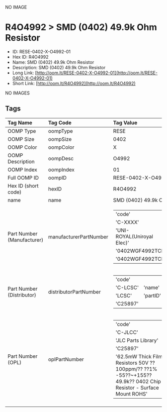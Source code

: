 


  
NO IMAGE  
# R4O4992 > SMD (0402) 49.9k Ohm Resistor

- ID: RESE-0402-X-O4992-01
- Hex ID: R4O4992
- Name: SMD (0402) 49.9k Ohm Resistor
- Description: SMD (0402) 49.9k Ohm Resistor
- Long Link: [http://oom.lt/RESE-0402-X-O4992-01](http://oom.lt/RESE-0402-X-O4992-01)
- Short Link: [http://oom.lt/R4O4992](http://oom.lt/R4O4992)
  
NO IMAGES  
## Tags
  

|Tag Name|Tag Code|Tag Value|
| :--- | :--- | :--- |
|OOMP Type|oompType|RESE|
|OOMP Size|oompSize|0402|
|OOMP Color|oompColor|X|
|OOMP Description|oompDesc|O4992|
|OOMP Index|oompIndex|01|
|Full OOMP ID|oompID|RESE-0402-X-O4992-01|
|Hex ID (short code)|hexID|R4O4992|
|name|name|SMD (0402) 49.9k Ohm Resistor|
|Part Number (Manufacturer)|manufacturerPartNumber|<table><tr><td>'code'</td></tr><tr><td> 'C-XXXX'</td><td> 'name'</td></tr><tr><td> 'UNI-ROYAL(Uniroyal Elec)'</td><td> 'partID'</td></tr><tr><td> '0402WGF4992TCE'</td><td> 'partName'</td></tr><tr><td> '0402WGF4992TCE'</td></tr></table>|
|Part Number (Distributor)|distributorPartNumber|<table><tr><td>'code'</td></tr><tr><td> 'C-LCSC'</td><td> 'name'</td></tr><tr><td> 'LCSC'</td><td> 'partID'</td></tr><tr><td> 'C25897'</td></tr></table>|
|Part Number (OPL)|oplPartNumber|<table><tr><td>'code'</td></tr><tr><td> 'C-JLCC'</td><td> 'name'</td></tr><tr><td> 'JLC Parts Library'</td><td> 'partID'</td></tr><tr><td> 'C25897'</td><td> 'partName'</td></tr><tr><td> '62.5mW Thick Film Resistors 50V ??100ppm/?? ??1% -55??~+155?? 49.9k?? 0402  Chip Resistor - Surface Mount ROHS'</td></tr></table>|
||||
